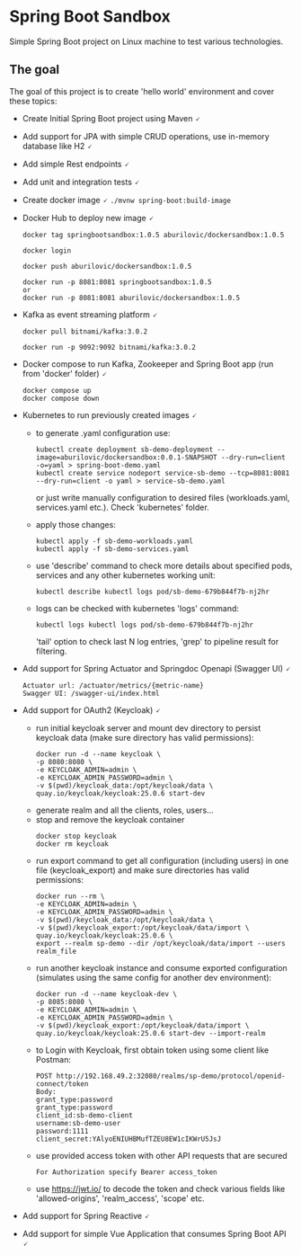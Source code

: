 # Spring Boot Sandbox
Simple Spring Boot project on Linux machine to test various technologies.

## The goal
The goal of this project is to create 'hello world' environment and cover these topics:

- Create Initial Spring Boot project using Maven 🗸
- Add support for JPA with simple CRUD operations, use in-memory database like H2 🗸
- Add simple Rest endpoints 🗸
- Add unit and integration tests 🗸
- Create docker image 🗸
  `./mvnw spring-boot:build-image`

- Docker Hub to deploy new image 🗸

    ```
    docker tag springbootsandbox:1.0.5 aburilovic/dockersandbox:1.0.5
    
    docker login
    
    docker push aburilovic/dockersandbox:1.0.5
    
    docker run -p 8081:8081 springbootsandbox:1.0.5
    or
    docker run -p 8081:8081 aburilovic/dockersandbox:1.0.5
    ```
- Kafka as event streaming platform 🗸

    ```
    docker pull bitnami/kafka:3.0.2
  
    docker run -p 9092:9092 bitnami/kafka:3.0.2
    ```

- Docker compose to run Kafka, Zookeeper and Spring Boot app (run from 'docker' folder) 🗸

    ```
    docker compose up
    docker compose down
    ```

- Kubernetes to run previously created images 🗸
  * to generate .yaml configuration use:

      ```
      kubectl create deployment sb-demo-deployment --image=aburilovic/dockersandbox:0.0.1-SNAPSHOT --dry-run=client -o=yaml > spring-boot-demo.yaml
      kubectl create service nodeport service-sb-demo --tcp=8081:8081 --dry-run=client -o yaml > service-sb-demo.yaml
      ```
    or just write manually configuration to desired files (workloads.yaml, services.yaml etc.). Check 'kubernetes' folder.
  
  * apply those changes:
      ```
      kubectl apply -f sb-demo-workloads.yaml
      kubectl apply -f sb-demo-services.yaml
      ```
  * use 'describe' command to check more details about specified pods, services and any other kubernetes working unit:
      ```
      kubectl describe kubectl logs pod/sb-demo-679b844f7b-nj2hr
      ```
  * logs can be checked with kubernetes 'logs' command:
      ```
      kubectl logs kubectl logs pod/sb-demo-679b844f7b-nj2hr
      ```
    'tail' option to check last N log entries, 'grep' to pipeline result for filtering.

- Add support for Spring Actuator and Springdoc Openapi (Swagger UI) 🗸
      
      Actuator url: /actuator/metrics/{metric-name}
      Swagger UI: /swagger-ui/index.html
      
- Add support for OAuth2 (Keycloak) 🗸
  * run initial keycloak server and mount dev directory to persist keycloak data (make sure directory has valid permissions):
      ```
      docker run -d --name keycloak \ 
      -p 8080:8080 \
      -e KEYCLOAK_ADMIN=admin \
      -e KEYCLOAK_ADMIN_PASSWORD=admin \
      -v $(pwd)/keycloak_data:/opt/keycloak/data \
      quay.io/keycloak/keycloak:25.0.6 start-dev
      ```
  * generate realm and all the clients, roles, users...
  * stop and remove the keycloak container
      ```
      docker stop keycloak
      docker rm keycloak
      ```
  * run export command to get all configuration (including users) in one file (keycloak_export) and make sure directories has valid permissions:
      ```
      docker run --rm \
      -e KEYCLOAK_ADMIN=admin \
      -e KEYCLOAK_ADMIN_PASSWORD=admin \
      -v $(pwd)/keycloak_data:/opt/keycloak/data \
      -v $(pwd)/keycloak_export:/opt/keycloak/data/import \
      quay.io/keycloak/keycloak:25.0.6 \
      export --realm sp-demo --dir /opt/keycloak/data/import --users realm_file
      ```
  * run another keycloak instance and consume exported configuration (simulates using the same config for another dev environment):
      ```
      docker run -d --name keycloak-dev \
      -p 8085:8080 \
      -e KEYCLOAK_ADMIN=admin \
      -e KEYCLOAK_ADMIN_PASSWORD=admin \
      -v $(pwd)/keycloak_export:/opt/keycloak/data/import \
      quay.io/keycloak/keycloak:25.0.6 start-dev --import-realm
      ```
  * to Login with Keycloak, first obtain token using some client like Postman:
      ```
      POST http://192.168.49.2:32080/realms/sp-demo/protocol/openid-connect/token
      Body:
      grant_type:password
      grant_type:password
      client_id:sb-demo-client
      username:sb-demo-user
      password:1111
      client_secret:YAlyoENIUHBMufTZEU8EW1cIKWrU5JsJ
      ```
  * use provided access token with other API requests that are secured
      ```
      For Authorization specify Bearer access_token
      ```
  * use https://jwt.io/ to decode the token and check various fields like 'allowed-origins', 'realm_access', 'scope' etc.

- Add support for Spring Reactive 🗸

- Add support for simple Vue Application that consumes Spring Boot API 🗸